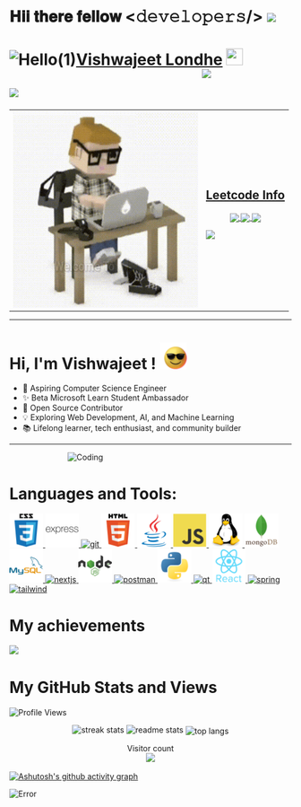 <h1>
𝐇𝐢𝐢 𝐭𝐡𝐞𝐫𝐞 𝐟𝐞𝐥𝐥𝐨𝐰 <𝚍𝚎𝚟𝚎𝚕𝚘𝚙𝚎𝚛𝚜/> <img height="40" src="https://emoji.gg/assets/emoji/7333-parrotdance.gif" /><br /> 
 
# ![Hello(1)](https://github.com/VishwajeetLondhe/VishwajeetLondhe/assets/126247101/9c4a5675-77ad-47d0-a18d-c09bdfacaa48)[Vishwajeet Londhe](https://github.com/VishwajeetLondhe)<img src="https://media.giphy.com/media/WUlplcMpOCEmTGBtBW/giphy.gif" width="160" align="right"/> <img src="https://github.com/VishwajeetLondhe/VishwajeetLondhe/assets/126247101/319dd45d-ce6b-4e0c-ba93-335a045db06f" width="30px" height="30px"/>
</h1>

## <img src="https://readme-typing-svg.demolab.com?font=Fira+Code&pause=200&color=00F706FF&width=600&lines=async(❤️)=>{Full+Stack+Web+Developer+};int+💻+{+return+Competitive+Programmer+};using+🙇‍♂️+public+class+Indie+Blockchain+Developer{}"/>
<div>
  
<a href="https://leetcode.com/u/vishwajeet_0104/" target="_blank">
  <table>
    <tr>
      <td>
        <img src="https://github.com/PandaPatch/img/blob/main/github.gif" alt="Welcome!" width="330" height="350"/>
      </td>
      <td>
        <h2 align="center">Leetcode Info</h2>
        <p align="center">
          <img src="https://leetcode.com/static/images/badges/2024/gif/2024-02.gif" align="center" height="75"/>
          <img src="https://leetcode.com/static/images/badges/2024/gif/2024-03.gif" align="center" height="75"/>
          <img src="https://assets.leetcode.com/static_assets/marketing/2024-200.gif" align="center" height="75"/>
        </p>
        <p>
          <img src="https://leetcard.jacoblin.cool/vishwajeet_0104?theme=dark&font=Nunito&ext=heatmap" width="430"/>
        </p>
      </td>
    </tr>
  </table>
</a>

---
<h1> Hi, I'm Vishwajeet ! <img src="./about.gif" height="48px"> </h1>
  
- 🚀 Aspiring Computer Science Engineer
- ✨ Beta Microsoft Learn Student Ambassador
- 🎁 Open Source Contributor
- 💡 Exploring Web Development, AI, and Machine Learning
- 📚 Lifelong learner, tech enthusiast, and community builder
---

<img align="right" alt="Coding" width="400" src="https://github.com/VishwajeetLondhe/VishwajeetLondhe/assets/126247101/3928c779-ca3a-4e88-a7b6-b243ad12f4e5">
<br/>

<div align="left">
 <h1 align="left">Languages and Tools:</h3>
<p align="left"> <a href="https://www.w3schools.com/css/" target="_blank" rel="noreferrer"> <img src="https://raw.githubusercontent.com/devicons/devicon/master/icons/css3/css3-original-wordmark.svg" alt="css3" width="60" height="60"/> </a> <a href="https://expressjs.com" target="_blank" rel="noreferrer"> <img src="https://raw.githubusercontent.com/devicons/devicon/master/icons/express/express-original-wordmark.svg" alt="express" width="60" height="60"/> </a> <a href="https://git-scm.com/" target="_blank" rel="noreferrer"> <img src="https://www.vectorlogo.zone/logos/git-scm/git-scm-icon.svg" alt="git" width="60" height="60"/> </a> <a href="https://www.w3.org/html/" target="_blank" rel="noreferrer"> <img src="https://raw.githubusercontent.com/devicons/devicon/master/icons/html5/html5-original-wordmark.svg" alt="html5" width="60" height="60"/> </a> <a href="https://www.java.com" target="_blank" rel="noreferrer"> <img src="https://raw.githubusercontent.com/devicons/devicon/master/icons/java/java-original.svg" alt="java" width="60" height="60"/> </a> <a href="https://developer.mozilla.org/en-US/docs/Web/JavaScript" target="_blank" rel="noreferrer"> <img src="https://raw.githubusercontent.com/devicons/devicon/master/icons/javascript/javascript-original.svg" alt="javascript" width="60" height="60"/> </a> <a href="https://www.linux.org/" target="_blank" rel="noreferrer"> <img src="https://raw.githubusercontent.com/devicons/devicon/master/icons/linux/linux-original.svg" alt="linux" width="60" height="60"/> </a> <a href="https://www.mongodb.com/" target="_blank" rel="noreferrer"> <img src="https://raw.githubusercontent.com/devicons/devicon/master/icons/mongodb/mongodb-original-wordmark.svg" alt="mongodb" width="60" height="60"/> </a> <a href="https://www.mysql.com/" target="_blank" rel="noreferrer"> <img src="https://raw.githubusercontent.com/devicons/devicon/master/icons/mysql/mysql-original-wordmark.svg" alt="mysql" width="60" height="60"/> </a> <a href="https://nextjs.org/" target="_blank" rel="noreferrer"> <img src="https://cdn.worldvectorlogo.com/logos/nextjs-2.svg" alt="nextjs" width="60" height="60"/> </a> <a href="https://nodejs.org" target="_blank" rel="noreferrer"> <img src="https://raw.githubusercontent.com/devicons/devicon/master/icons/nodejs/nodejs-original-wordmark.svg" alt="nodejs" width="60" height="60"/> </a> <a href="https://postman.com" target="_blank" rel="noreferrer"> <img src="https://www.vectorlogo.zone/logos/getpostman/getpostman-icon.svg" alt="postman" width="60" height="60"/> </a> <a href="https://www.python.org" target="_blank" rel="noreferrer"> <img src="https://raw.githubusercontent.com/devicons/devicon/master/icons/python/python-original.svg" alt="python" width="60" height="60"/> </a> <a href="https://www.qt.io/" target="_blank" rel="noreferrer"> <img src="https://upload.wikimedia.org/wikipedia/commons/0/0b/Qt_logo_2016.svg" alt="qt" width="60" height="60"/> </a> <a href="https://reactjs.org/" target="_blank" rel="noreferrer"> <img src="https://raw.githubusercontent.com/devicons/devicon/master/icons/react/react-original-wordmark.svg" alt="react" width="60" height="60"/> </a> <a href="https://spring.io/" target="_blank" rel="noreferrer"> <img src="https://www.vectorlogo.zone/logos/springio/springio-icon.svg" alt="spring" width="60" height="60"/> </a> <a href="https://tailwindcss.com/" target="_blank" rel="noreferrer"> <img src="https://www.vectorlogo.zone/logos/tailwindcss/tailwindcss-icon.svg" alt="tailwind" width="60" height="60"/> </a> </p>

</div>

# My achievements

<img src="https://github-profile-trophy.vercel.app/?username=Vishwajeet-Londhe&row=1&column=9">
</div>


# My GitHub Stats and Views

![Profile Views](https://komarev.com/ghpvc/?username=VishwajeetLondhe)

<div align=center>
  <img width=410 height="165" src="https://streak-stats.demolab.com/?user=Vishwajeet-Londhe&count_private=true&theme=react&border_radius=10" alt="streak stats"/>
  <img width=390 src="https://github-readme-stats.vercel.app/api?username=Vishwajeet-Londhe&show_icons=true&theme=react&rank_icon=github&border_radius=10" alt="readme stats" />
  <img width=325 align="center" src="https://github-readme-stats.vercel.app/api/top-langs/?username=Vishwajeet-Londhe&hide=HTML&langs_count=8&layout=compact&theme=react&border_radius=10&size_weight=0.5&count_weight=0.5&exclude_repo=github-readme-stats" alt="top langs" />
</div>

<p align="center"> 
  Visitor count<br>
  <img src="https://profile-counter.glitch.me/Vishwajeet-Londhe/count.svg" />
</p>

<!-- ![Contribution Graph](https://github-readme-activity-graph.cyclic.app/graph?username=Vishwajeet-Londhe&bg_color=0d1117&color=ffffff&line=00F706FF&point=f9fafa&area=true&hide_border=true) -->

[![Ashutosh's github activity graph](https://github-readme-activity-graph.vercel.app/graph?username=Vishwajeet-Londhe&bg_color=ffffff&color=000000&line=ff4df3&point=000000&area=true&hide_border=true)](https://github.com/ashutosh00710/github-readme-activity-graph)

![Error](https://readme-typing-svg.herokuapp.com/?font=Fira+Code&size=24&duration=80&pause=10&color=00F706FF&center=true&vCenter=true&height=40&lines=Error+404+Not+Found)

</div>
